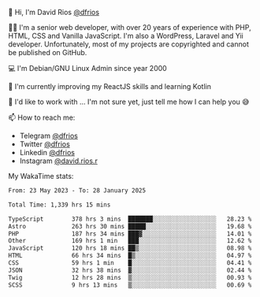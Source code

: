 👋 Hi, I'm David Rios [@dfrios](https://github.com/dfrios)

👨‍💻 I'm a senior web developer, with over 20 years of experience with PHP, HTML, CSS and Vanilla JavaScript. I'm also a WordPress, Laravel and Yii developer. Unfortunately, most of my projects are copyrighted and cannot be published on GitHub.

💻 I'm Debian/GNU Linux Admin since year 2000

🌱 I'm currently improving my ReactJS skills and learning Kotlin

💞️ I'd like to work with ... I'm not sure yet, just tell me how I can help you 😅


📫 How to reach me:
* Telegram [@dfrios](https://t.me/dfrios)
* Twitter [@dfrios](https://twitter.com/dfrios)
* Linkedin [@dfrios](https://linkedin.com/in/dfrios)
* Instagram [@david.rios.r](https://instagram.com/david.rios.r)



My WakaTime stats:
<!--START_SECTION:waka-->

```txt
From: 23 May 2023 - To: 28 January 2025

Total Time: 1,339 hrs 15 mins

TypeScript        378 hrs 3 mins  ███████░░░░░░░░░░░░░░░░░░   28.23 %
Astro             263 hrs 30 mins █████░░░░░░░░░░░░░░░░░░░░   19.68 %
PHP               187 hrs 34 mins ███▓░░░░░░░░░░░░░░░░░░░░░   14.01 %
Other             169 hrs 1 min   ███░░░░░░░░░░░░░░░░░░░░░░   12.62 %
JavaScript        120 hrs 18 mins ██▒░░░░░░░░░░░░░░░░░░░░░░   08.98 %
HTML              66 hrs 34 mins  █▒░░░░░░░░░░░░░░░░░░░░░░░   04.97 %
CSS               59 hrs 1 min    █░░░░░░░░░░░░░░░░░░░░░░░░   04.41 %
JSON              32 hrs 38 mins  ▓░░░░░░░░░░░░░░░░░░░░░░░░   02.44 %
Twig              12 hrs 28 mins  ▒░░░░░░░░░░░░░░░░░░░░░░░░   00.93 %
SCSS              9 hrs 13 mins   ▒░░░░░░░░░░░░░░░░░░░░░░░░   00.69 %
```

<!--END_SECTION:waka-->

